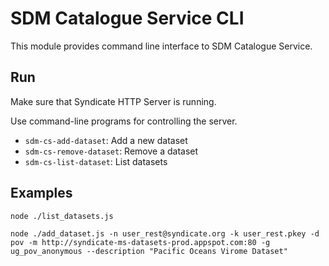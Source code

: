 # SDM Catalogue Service CLI

This module provides command line interface to SDM Catalogue Service.

Run
---

Make sure that Syndicate HTTP Server is running.

Use command-line programs for controlling the server.
- `sdm-cs-add-dataset`: Add a new dataset
- `sdm-cs-remove-dataset`: Remove a dataset
- `sdm-cs-list-dataset`: List datasets



Examples
--------

```
node ./list_datasets.js
```

```
node ./add_dataset.js -n user_rest@syndicate.org -k user_rest.pkey -d pov -m http://syndicate-ms-datasets-prod.appspot.com:80 -g ug_pov_anonymous --description "Pacific Oceans Virome Dataset"
```
